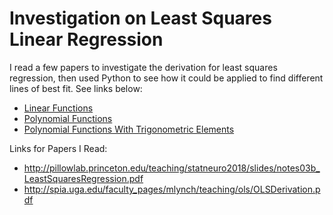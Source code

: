 # Investigation on Least Squares Linear Regression

I read a few papers to investigate the derivation for least squares regression, then used Python to see how it could be applied to find different lines of best fit. See links below:

- [Linear Functions](https://github.com/cheeze31/least_squares_regression/blob/main/Line_regression%20(4).ipynb)
- [Polynomial Functions](https://github.com/cheeze31/least_squares_regression/blob/main/parabola_regression%20(4).ipynb)
- [Polynomial Functions With Trigonometric Elements](https://github.com/cheeze31/least_squares_regression/blob/main/sin_parabola_regression%20(5).ipynb)

Links for Papers I Read:
- http://pillowlab.princeton.edu/teaching/statneuro2018/slides/notes03b_LeastSquaresRegression.pdf
- http://spia.uga.edu/faculty_pages/mlynch/teaching/ols/OLSDerivation.pdf
